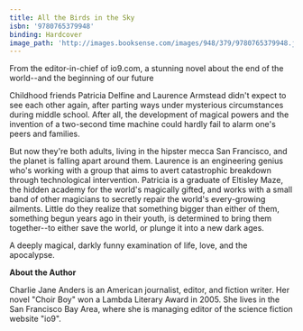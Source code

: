 ```yaml
---
title: All the Birds in the Sky
isbn: '9780765379948'
binding: Hardcover
image_path: 'http://images.booksense.com/images/948/379/9780765379948.jpg'
---
```


From the editor-in-chief of io9.com, a stunning novel about the end of the world--and the beginning of our future

Childhood friends Patricia Delfine and Laurence Armstead didn't expect to see each other again, after parting ways under mysterious circumstances during middle school. After all, the development of magical powers and the invention of a two-second time machine could hardly fail to alarm one's peers and families.

But now they're both adults, living in the hipster mecca San Francisco, and the planet is falling apart around them. Laurence is an engineering genius who's working with a group that aims to avert catastrophic breakdown through technological intervention. Patricia is a graduate of Eltisley Maze, the hidden academy for the world's magically gifted, and works with a small band of other magicians to secretly repair the world's every-growing ailments. Little do they realize that something bigger than either of them, something begun years ago in their youth, is determined to bring them together--to either save the world, or plunge it into a new dark ages.

A deeply magical, darkly funny examination of life, love, and the apocalypse.

**About the Author**

Charlie Jane Anders is an American journalist, editor, and fiction writer. Her novel "Choir Boy" won a Lambda Literary Award in 2005. She lives in the San Francisco Bay Area, where she is managing editor of the science fiction website "io9".